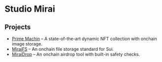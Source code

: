 # Studio Mirai

## Projects

* [Prime Machin](https://github.com/mirai-labs/prime-machin-contracts/) – A state-of-the-art dynamic NFT collection with onchain image storage.
* [MiraiFS](https://github.com/studio-mirai/miraifs) – An onchain file storage standard for Sui.
* [MiraiDrop](https://github.com/studio-mirai/miraidrop) – An onchain airdrop tool with built-in safety checks.
